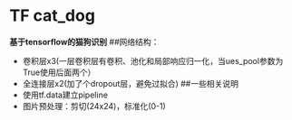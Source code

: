 # TF cat_dog
**基于tensorflow的猫狗识别**
##网络结构：
- 卷积层x3(一层卷积层有卷积、池化和局部响应归一化，当ues_pool参数为True使用后面两个）
- 全连接层x2(加了个dropout层，避免过拟合)
##一些相关说明
- 使用tf.data建立pipeline
- 图片预处理：剪切(24x24)，标准化(0-1)